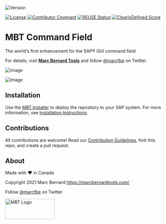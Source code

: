![Version](https://img.shields.io/endpoint?url=https%3A%2F%2Fshield.abap.space%2Fversion-shield-json%2Fgithub%2FMarc-Bernard-Tools%2FMBT-Command-Field%2Fsrc%2F%2523mbtools%2523cl_tool_bc_cl.clas.abap&label=Version&color=blue)

[![License](https://img.shields.io/github/license/Marc-Bernard-Tools/MBT-Command-Field?label=License&color=green)](LICENSE)
[![Contributor Covenant](https://img.shields.io/badge/Contributor%20Covenant-2.1-4baaaa.svg?color=green)](CODE_OF_CONDUCT.md)
[![REUSE Status](https://api.reuse.software/badge/github.com/Marc-Bernard-Tools/MBT-Command-Field)](https://api.reuse.software/info/github.com/Marc-Bernard-Tools/MBT-Command-Field)
[![ClearlyDefined Score](https://img.shields.io/clearlydefined/score/git/github/marc-bernard-tools/MBT-Command-Field/1e9549d8c9d81e4cf3bef28d5dc5827097a3c9af?label=ClearlyDefined%20Score)](https://clearlydefined.io/definitions/git/github/marc-bernard-tools/MBT-Command-Field/1e9549d8c9d81e4cf3bef28d5dc5827097a3c9af)

# MBT Command Field

The world's first enhancement for the SAP® GUI command field

For details, visit **[Marc Bernard Tools](https://marcbernardtools.com/downloads/mbt-command-field)** and follow [@marcfbe](https://twitter.com/marcfbe) on Twitter.

![image](https://user-images.githubusercontent.com/59966492/146286684-cdd751ed-651e-4895-b07c-ea152c6b1765.png)

![image](https://user-images.githubusercontent.com/59966492/146286711-c7dd7946-fc1d-4aba-a002-e3d335674641.png)

## Installation

Use the [MBT Installer](https://marcbernardtools.com/downloads/mbt-installer/) to deploy the repository to your SAP system. For more information, see 
[Installation Instructions](https://marcbernardtools.com/docs/marc-bernard-tools/installation/).

## Contributions

All contributions are welcome! Read our [Contribution Guidelines](CONTRIBUTING.md), fork this repo, and create a pull request.

## About

Made with :heart: in Canada

Copyright 2021 Marc Bernard <https://marcbernardtools.com/>

Follow [@marcfbe](https://twitter.com/marcfbe) on Twitter

<p><a href="https://marcbernardtools.com/"><img width="160" height="65" src="https://marcbernardtools.com/info/MBT_Logo_640x250_on_Gray.png" alt="MBT Logo"></a></p>
